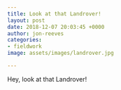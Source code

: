 ```yaml
---
title: Look at that Landrover!
layout: post
date: 2018-12-07 20:03:45 +0000
author: jon-reeves
categories:
- fieldwork
image: assets/images/landrover.jpg

---
```

Hey, look at that Landrover!